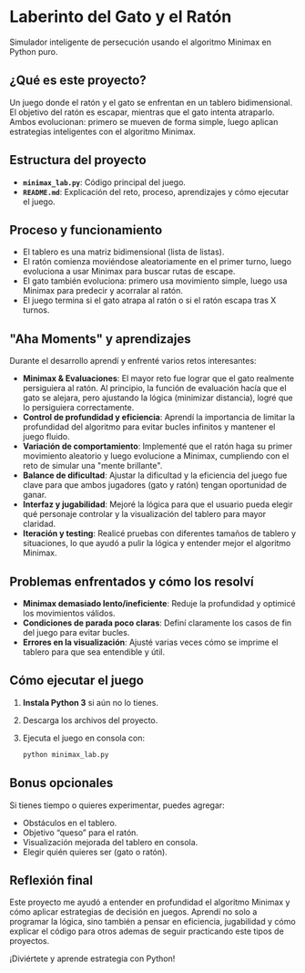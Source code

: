 # Laberinto del Gato y el Ratón

Simulador inteligente de persecución usando el algoritmo Minimax en Python puro.



## ¿Qué es este proyecto?

Un juego donde el ratón y el gato se enfrentan en un tablero bidimensional. El objetivo del ratón es escapar, mientras que el gato intenta atraparlo. Ambos evolucionan: primero se mueven de forma simple, luego aplican estrategias inteligentes con el algoritmo Minimax.



## Estructura del proyecto

- **`minimax_lab.py`**: Código principal del juego.
- **`README.md`**: Explicación del reto, proceso, aprendizajes y cómo ejecutar el juego.



## Proceso y funcionamiento

- El tablero es una matriz bidimensional (lista de listas).
- El ratón comienza moviéndose aleatoriamente en el primer turno, luego evoluciona a usar Minimax para buscar rutas de escape.
- El gato también evoluciona: primero usa movimiento simple, luego usa Minimax para predecir y acorralar al ratón.
- El juego termina si el gato atrapa al ratón o si el ratón escapa tras X turnos.



## "Aha Moments" y aprendizajes

Durante el desarrollo aprendí y enfrenté varios retos interesantes:

- **Minimax & Evaluaciones**: El mayor reto fue lograr que el gato realmente persiguiera al ratón. Al principio, la función de evaluación hacía que el gato se alejara, pero ajustando la lógica (minimizar distancia), logré que lo persiguiera correctamente.
- **Control de profundidad y eficiencia**: Aprendí la importancia de limitar la profundidad del algoritmo para evitar bucles infinitos y mantener el juego fluido.
- **Variación de comportamiento**: Implementé que el ratón haga su primer movimiento aleatorio y luego evolucione a Minimax, cumpliendo con el reto de simular una "mente brillante".
- **Balance de dificultad**: Ajustar la dificultad y la eficiencia del juego fue clave para que ambos jugadores (gato y ratón) tengan oportunidad de ganar.
- **Interfaz y jugabilidad**: Mejoré la lógica para que el usuario pueda elegir qué personaje controlar y la visualización del tablero para mayor claridad.
- **Iteración y testing**: Realicé pruebas con diferentes tamaños de tablero y situaciones, lo que ayudó a pulir la lógica y entender mejor el algoritmo Minimax.


## Problemas enfrentados y cómo los resolví

- **Minimax demasiado lento/ineficiente**: Reduje la profundidad y optimicé los movimientos válidos.
- **Condiciones de parada poco claras**: Definí claramente los casos de fin del juego para evitar bucles.
- **Errores en la visualización**: Ajusté varias veces cómo se imprime el tablero para que sea entendible y útil.



## Cómo ejecutar el juego

1. **Instala Python 3** si aún no lo tienes.
2. Descarga los archivos del proyecto.
3. Ejecuta el juego en consola con:

   ```bash
   python minimax_lab.py
   ```



## Bonus opcionales

Si tienes tiempo o quieres experimentar, puedes agregar:
- Obstáculos en el tablero.
- Objetivo “queso” para el ratón.
- Visualización mejorada del tablero en consola.
- Elegir quién quieres ser (gato o ratón).



## Reflexión final

Este proyecto me ayudó a entender en profundidad el algoritmo Minimax y cómo aplicar estrategias de decisión en juegos. Aprendí no solo a programar la lógica, sino también a pensar en eficiencia, jugabilidad y cómo explicar el código para otros ademas de seguir practicando este tipos de proyectos.

¡Diviértete y aprende estrategia con Python!
